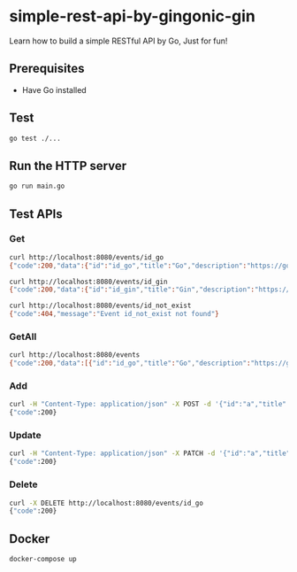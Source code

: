 # simple-rest-api-by-gingonic-gin
Learn how to build a simple RESTful API by Go, Just for fun!

## Prerequisites
* Have Go installed

## Test
``` bash
go test ./...
```

## Run the HTTP server
``` bash
go run main.go
```

## Test APIs

### Get
``` bash
curl http://localhost:8080/events/id_go
{"code":200,"data":{"id":"id_go","title":"Go","description":"https://golang.org/"}}

curl http://localhost:8080/events/id_gin
{"code":200,"data":{"id":"id_gin","title":"Gin","description":"https://github.com/gin-gonic/gin"}}

curl http://localhost:8080/events/id_not_exist
{"code":404,"message":"Event id_not_exist not found"}
```

### GetAll
``` bash
curl http://localhost:8080/events
{"code":200,"data":[{"id":"id_go","title":"Go","description":"https://golang.org/"},{"id":"id_gin","title":"Gin","description":"https://github.com/gin-gonic/gin"}]}
```

### Add
``` bash
curl -H "Content-Type: application/json" -X POST -d '{"id":"a","title":"b","description":"c"}' http://localhost:8080/events
{"code":200}
```

### Update
``` bash
curl -H "Content-Type: application/json" -X PATCH -d '{"id":"a","title":"b1","description":"c1"}' http://localhost:8080/events
{"code":200}
```

### Delete
``` bash
curl -X DELETE http://localhost:8080/events/id_go
{"code":200}
```

## Docker
``` bash
docker-compose up
```
